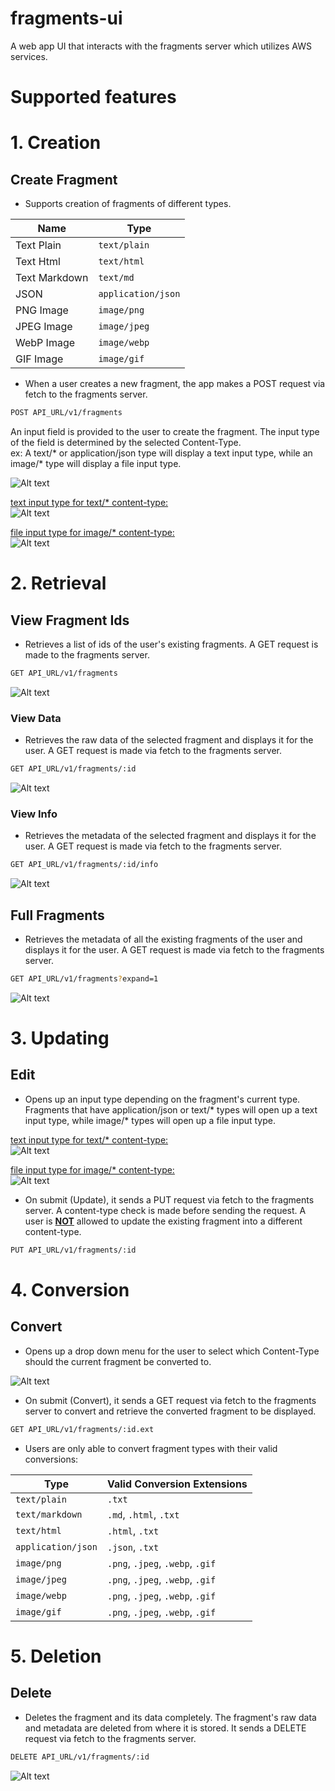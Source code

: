 # fragments-ui

A web app UI that interacts with the fragments server which utilizes AWS services.

# Supported features

# 1. Creation
## Create Fragment
- Supports creation of fragments of different types.

| Name          | Type              |
| ------------- | ----------------- |
| Text Plain    | `text/plain`      |
| Text Html     | `text/html`       |
| Text Markdown | `text/md`         |
| JSON          | `application/json`|
| PNG Image     | `image/png`       |
| JPEG Image    | `image/jpeg`      |
| WebP Image    | `image/webp`      |
| GIF Image     | `image/gif`       |

- When a user creates a new fragment, the app makes a POST request via fetch to the fragments server.
```sh
POST API_URL/v1/fragments
```
An input field is provided to the user to create the fragment. The input type of the field is determined by the selected Content-Type.<br>
ex: A text/* or application/json type will display a text input type, while an image/* type will display a file input type.<br>

![Alt text](./screenshots/create-types.PNG?raw=true)
<br>

<u>text input type for text/* content-type:</u><br>
![Alt text](./screenshots/text-input.PNG?raw=true)
<br>

<u>file input type for image/* content-type:</u><br>
![Alt text](./screenshots/file-input.PNG?raw=true)
<br>

# 2. Retrieval
## View Fragment Ids
- Retrieves a list of ids of the user's existing fragments. A GET request is made to the fragments server.
```sh
GET API_URL/v1/fragments
```
![Alt text](./screenshots/fragment-ids.PNG?raw=true)

### View Data
- Retrieves the raw data of the selected fragment and displays it for the user. A GET request is made via fetch to the fragments server.
```sh
GET API_URL/v1/fragments/:id
```
![Alt text](./screenshots/view-data.PNG?raw=true)

### View Info
- Retrieves the metadata of the selected fragment and displays it for the user. A GET request is made via fetch to the fragments server.
```sh
GET API_URL/v1/fragments/:id/info
```
![Alt text](./screenshots/view-info.PNG?raw=true)

## Full Fragments
- Retrieves the metadata of all the existing fragments of the user and displays it for the user. A GET request is made via fetch to the fragments server.
```sh
GET API_URL/v1/fragments?expand=1
```
![Alt text](./screenshots/get-expanded.PNG?raw=true)

# 3. Updating
## Edit
- Opens up an input type depending on the fragment's current type.<br>
Fragments that have application/json or text/* types will open up a text input type, while image/* types will open up a file input type.

<u>text input type for text/* content-type:</u><br>
![Alt text](./screenshots/edit-text.PNG?raw=true)

<u>file input type for image/* content-type:</u><br>
![Alt text](./screenshots/edit-file.PNG?raw=true)

- On submit (Update), it sends a PUT request via fetch to the fragments server. A content-type check is made before sending the request. A user is <u><b>NOT</b></u> allowed to update the existing fragment into a different content-type.
```sh
PUT API_URL/v1/fragments/:id
```

# 4. Conversion
## Convert
- Opens up a drop down menu for the user to select which Content-Type should the current fragment be converted to.

![Alt text](./screenshots/convert-fragment.PNG?raw=true)

- On submit (Convert), it sends a GET request via fetch to the fragments server to convert and retrieve the converted fragment to be displayed.
```sh
GET API_URL/v1/fragments/:id.ext
```
- Users are only able to convert fragment types with their valid conversions:

| Type               | Valid Conversion Extensions     |
| ------------------ | ------------------------------- |
| `text/plain`       | `.txt`                          |
| `text/markdown`    | `.md`, `.html`, `.txt`          |
| `text/html`        | `.html`, `.txt`                 |
| `application/json` | `.json`, `.txt`                 |
| `image/png`        | `.png`, `.jpeg`, `.webp`, `.gif`|
| `image/jpeg`       | `.png`, `.jpeg`, `.webp`, `.gif`|
| `image/webp`       | `.png`, `.jpeg`, `.webp`, `.gif`|
| `image/gif`        | `.png`, `.jpeg`, `.webp`, `.gif`|

# 5. Deletion
## Delete
- Deletes the fragment and its data completely. The fragment's raw data and metadata are deleted from where it is stored. It sends a DELETE request via fetch to the fragments server.
```sh
DELETE API_URL/v1/fragments/:id
```

![Alt text](./screenshots/Delete.PNG?raw=true)